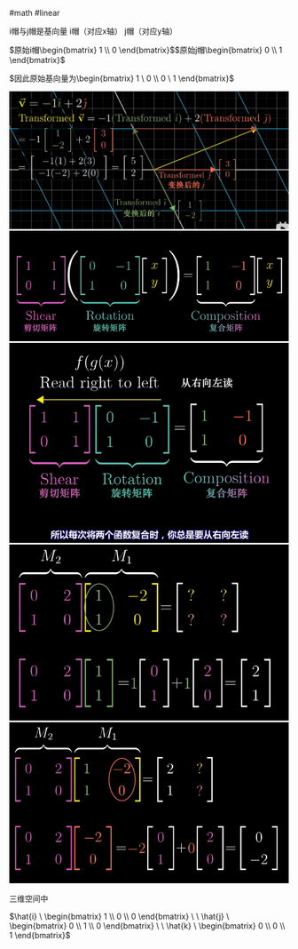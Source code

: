 #math #linear

i帽与j帽是基向量
	i帽（对应x轴）
	j帽（对应y轴）

$原始i帽\begin{bmatrix} 1 \\ 0 \end{bmatrix}$$原始j帽\begin{bmatrix} 0 \\ 1 \end{bmatrix}$

$因此原始基向量为\begin{bmatrix} 1 \ 0 \\ 0 \ 1 \end{bmatrix}$

![IMG_LinearTransform1.png](/Docs/_Data/Image/IMG_LinearTransform1.png)
![IMG_LinearTransform2.png](/Docs/_Data/Image/IMG_LinearTransform2.png)
![IMG_LinearTransform3.png](/Docs/_Data/Image/IMG_LinearTransform3.png)
![IMG_LinearTransform4.png](/Docs/_Data/Image/IMG_LinearTransform4.png)
![IMG_LinearTransform5.png](/Docs/_Data/Image/IMG_LinearTransform5.png)

三维空间中

$\hat{i} \ \begin{bmatrix} 1 \\ 0 \\ 0 \end{bmatrix} \ \ \hat{j} \ \begin{bmatrix} 0 \\ 1 \\ 0 \end{bmatrix} \ \ \hat{k} \ \begin{bmatrix} 0 \\ 0 \\ 1 \end{bmatrix}$